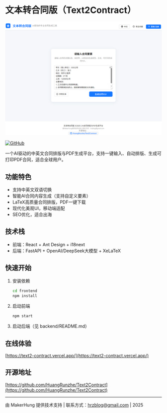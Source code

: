 # 文本转合同版（Text2Contract）

![preview](./preview.png)

[![GitHub](https://img.shields.io/badge/GitHub-Text2Contract-blue?logo=github)](https://github.com/HuangRunzhe/Text2Contract)

一个AI驱动的中英文合同排版与PDF生成平台，支持一键输入、自动排版、生成可打印PDF合同，适合全球用户。

## 功能特色
- 支持中英文双语切换
- 智能AI合同内容生成（支持自定义要素）
- LaTeX高质量合同排版，PDF一键下载
- 现代化美观UI，移动端适配
- SEO优化，适合出海

## 技术栈
- 前端：React + Ant Design + i18next
- 后端：FastAPI + OpenAI/DeepSeek大模型 + XeLaTeX

## 快速开始
1. 安装依赖
   ```bash
   cd frontend
   npm install
   ```
2. 启动前端
   ```bash
   npm start
   ```
3. 启动后端（见 backend/README.md）

## 在线体验
[https://text2-contract.vercel.app/](https://text2-contract.vercel.app/)

## 开源地址
[https://github.com/HuangRunzhe/Text2Contract](https://github.com/HuangRunzhe/Text2Contract)

---
由 MakerHung 提供技术支持 | 联系方式：hrzblog@gmail.com | 2025 